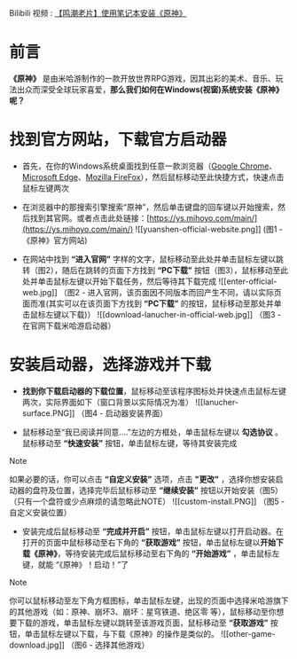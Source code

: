 Bilibili 视频 : [【鸣潮老片】使用笔记本安装《原神》](https://www.bilibili.com/video/BV1VS411A7Kg/)

# 前言

**《原神》** 是由米哈游制作的一款开放世界RPG游戏，因其出彩的美术、音乐、玩法出众而深受全球玩家喜爱，**那么我们如何在Windows(视窗)系统安装《原神》呢？**


# 找到官方网站，下载官方启动器



- 首先，在你的Windows系统桌面找到任意一款浏览器（[Google Chrome](https://www.google.cn/chrome/)、[Microsoft Edge](https://www.microsoft.com/zh-cn/edge/download)、[Mozilla FireFox](https://www.mozilla.org/zh-CN/firefox/new/)），然后鼠标移动至此快捷方式，快速点击鼠标左键两次

- 在浏览器中的那搜索引擎搜索“原神”，然后单击键盘的回车键以开始搜索，然后找到其官网。或者点击此处链接：[https://ys.mihoyo.com/main/](https://ys.mihoyo.com/main/)  ![[yuanshen-official-website.png]] (图1 - 《原神》官方网站)

- 在网站中找到 **“进入官网”** 字样的文字，鼠标移动至此处并单击鼠标左键以跳转（图2），随后在跳转的页面下方找到 **“PC下载”** 按钮（图3），鼠标移动至此处并单击鼠标左键以开始下载任务，然后等待其下载完成 ![[enter-official-web.jpg]] （图2 - 进入官网，该页面因不同版本而回产生不同，请以实际页面而准(其实可以在该页面下方找到 **“PC下载”** 的按钮，鼠标移动至那处并单击鼠标左键以下载)） ![[download-lanucher-in-official-web.jpg]] （图3 - 在官网下载米哈游启动器）



# 安装启动器，选择游戏并下载

- **找到你下载启动器的下载位置**，鼠标移动至该程序图标处并快速点击鼠标左键两次，实际界面如下（窗口背景以实际情况为准） ![[lanucher-surface.PNG]] （图4 - 启动器安装界面）

- 鼠标移动至“我已阅读并同意....”左边的方框处，单击鼠标左键以 **勾选协议** 。鼠标移动至 **“快速安装”** 按钮，单击鼠标左键，等待其安装完成
> [!NOTE]
> 如果必要的话，你可以点击 **“自定义安装”** 选项，点击 **"更改"** ，选择你想安装启动器的盘符及位置，选择完毕后鼠标移动至 **“继续安装”** 按钮以开始安装（图5）（只有一个盘符或少点麻烦的请忽略此NOTE） ![[custom-install.PNG]]  （图5 - 自定义安装位置）

- 安装完成后鼠标移动至 **“完成并开启”** 按钮，单击鼠标左键以打开启动器。在打开的页面中鼠标移动至右下角的 **“获取游戏”** 按钮，单击鼠标左键以**开始下载《原神》**，等待安装完成后鼠标移动至右下角的 **“开始游戏”** ，单击鼠标左键，就能 “《原神》！启动！”了 
> [!NOTE]
> 你可以鼠标移动至左下角方框图标，单击鼠标左键，出现的页面中选择米哈游旗下的其他游戏（如：原神、崩坏3、崩坏：星穹铁道、绝区零 等），鼠标移动至你想要下载的游戏，单击鼠标左键以跳转至该游戏页面，鼠标移动至 **“获取游戏”** 按钮，单击鼠标左键以下载，与下载《原神》的操作是类似的。 ![[other-game-download.jpg]] （图6 - 选择其他游戏）